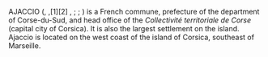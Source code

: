 AJACCIO (, ,[1][2] , ; ; ) is a French commune, prefecture of the department of Corse-du-Sud, and head office of the _Collectivité territoriale de Corse_ (capital city of Corsica). It is also the largest settlement on the island. Ajaccio is located on the west coast of the island of Corsica, southeast of Marseille.
